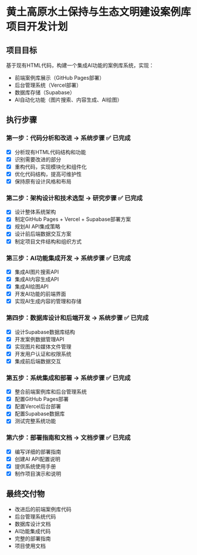 # 黄土高原水土保持与生态文明建设案例库项目开发计划

## 项目目标
基于现有HTML代码，构建一个集成AI功能的案例库系统，实现：
- 前端案例库展示（GitHub Pages部署）
- 后台管理系统（Vercel部署）
- 数据库存储（Supabase）
- AI自动化功能（图片搜索、内容生成、AI绘图）

## 执行步骤

### 第一步：代码分析和改进 → 系统步骤 ✅ 已完成
- [x] 分析现有HTML代码结构和功能
- [x] 识别需要改进的部分
- [x] 重构代码，实现模块化和组件化
- [x] 优化代码结构，提高可维护性
- [x] 保持原有设计风格和布局

### 第二步：架构设计和技术选型 → 研究步骤 ✅ 已完成  
- [x] 设计整体系统架构
- [x] 制定GitHub Pages + Vercel + Supabase部署方案
- [x] 规划AI API集成策略
- [x] 设计前后端数据交互方案
- [x] 制定项目文件结构和组织方式

### 第三步：AI功能集成开发 → 系统步骤 ✅ 已完成
- [x] 集成AI图片搜索API
- [x] 集成AI内容生成API  
- [x] 集成AI绘图API
- [x] 开发AI功能的前端界面
- [x] 实现AI生成内容的管理和存储

### 第四步：数据库设计和后端开发 → 系统步骤 ✅ 已完成
- [x] 设计Supabase数据库结构
- [x] 开发案例数据管理API
- [x] 实现图片和媒体文件管理
- [x] 开发用户认证和权限系统
- [x] 集成前后端数据交互

### 第五步：系统集成和部署 → 系统步骤 ✅ 已完成
- [x] 整合前端案例库和后台管理系统
- [x] 配置GitHub Pages部署
- [x] 配置Vercel后台部署
- [x] 配置Supabase数据库
- [x] 测试完整系统功能

### 第六步：部署指南和文档 → 文档步骤 ✅ 已完成
- [x] 编写详细的部署指南
- [x] 创建AI API配置说明
- [x] 提供系统使用手册
- [x] 制作项目演示和说明

## 最终交付物
- 改进后的前端案例库代码
- 后台管理系统代码
- 数据库设计文档
- AI功能集成代码
- 完整的部署指南
- 项目使用文档
